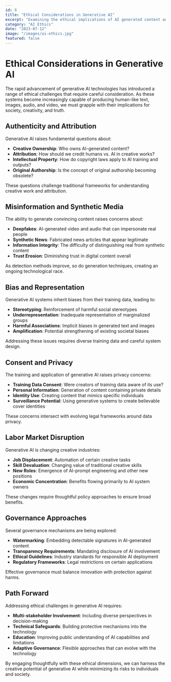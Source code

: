 ```yaml
---
id: 8
title: "Ethical Considerations in Generative AI"
excerpt: "Examining the ethical implications of AI generated content and implications."
category: "AI Ethics"
date: "2023-07-12"
image: "/images/ai-ethics.jpg"
featured: false
---
```


# Ethical Considerations in Generative AI

The rapid advancement of generative AI technologies has introduced a range of ethical challenges that require careful consideration. As these systems become increasingly capable of producing human-like text, images, audio, and video, we must grapple with their implications for society, creativity, and truth.

## Authenticity and Attribution

Generative AI raises fundamental questions about:

- **Creative Ownership**: Who owns AI-generated content?
- **Attribution**: How should we credit humans vs. AI in creative works?
- **Intellectual Property**: How do copyright laws apply to AI training and outputs?
- **Original Authorship**: Is the concept of original authorship becoming obsolete?

These questions challenge traditional frameworks for understanding creative work and attribution.

## Misinformation and Synthetic Media

The ability to generate convincing content raises concerns about:

- **Deepfakes**: AI-generated video and audio that can impersonate real people
- **Synthetic News**: Fabricated news articles that appear legitimate
- **Information Integrity**: The difficulty of distinguishing real from synthetic content
- **Trust Erosion**: Diminishing trust in digital content overall

As detection methods improve, so do generation techniques, creating an ongoing technological race.

## Bias and Representation

Generative AI systems inherit biases from their training data, leading to:

- **Stereotyping**: Reinforcement of harmful social stereotypes
- **Underrepresentation**: Inadequate representation of marginalized groups
- **Harmful Associations**: Implicit biases in generated text and images
- **Amplification**: Potential strengthening of existing societal biases

Addressing these issues requires diverse training data and careful system design.

## Consent and Privacy

The training and application of generative AI raises privacy concerns:

- **Training Data Consent**: Were creators of training data aware of its use?
- **Personal Information**: Generation of content containing private details
- **Identity Use**: Creating content that mimics specific individuals
- **Surveillance Potential**: Using generative systems to create believable cover identities

These concerns intersect with evolving legal frameworks around data privacy.

## Labor Market Disruption

Generative AI is changing creative industries:

- **Job Displacement**: Automation of certain creative tasks
- **Skill Devaluation**: Changing value of traditional creative skills
- **New Roles**: Emergence of AI-prompt engineering and other new positions
- **Economic Concentration**: Benefits flowing primarily to AI system owners

These changes require thoughtful policy approaches to ensure broad benefits.

## Governance Approaches

Several governance mechanisms are being explored:

- **Watermarking**: Embedding detectable signatures in AI-generated content
- **Transparency Requirements**: Mandating disclosure of AI involvement
- **Ethical Guidelines**: Industry standards for responsible AI deployment
- **Regulatory Frameworks**: Legal restrictions on certain applications

Effective governance must balance innovation with protection against harms.

## Path Forward

Addressing ethical challenges in generative AI requires:

- **Multi-stakeholder Involvement**: Including diverse perspectives in decision-making
- **Technical Safeguards**: Building protective mechanisms into the technology
- **Education**: Improving public understanding of AI capabilities and limitations
- **Adaptive Governance**: Flexible approaches that can evolve with the technology

By engaging thoughtfully with these ethical dimensions, we can harness the creative potential of generative AI while minimizing its risks to individuals and society.